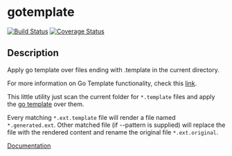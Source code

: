 # gotemplate

[![Build Status](https://travis-ci.org/coveo/gotemplate.svg?branch=master)](https://travis-ci.org/coveo/gotemplate)
[![Coverage Status](https://coveralls.io/repos/github/coveo/gotemplate/badge.svg?branch=master)](https://coveralls.io/github/coveo/gotemplate?branch=master)

## Description

Apply go template over files ending with .template in the current directory.

For more information on Go Template functionality, check this [link](https://golang.org/pkg/text/template).

This little utility just scan the current folder for `*.template` files and apply the [go template](https://golang.org/pkg/text/template) over them.

Every matching `*.ext.template` file will render a file named `*.generated.ext`. Other matched file (if --pattern is supplied) will replace the file with the rendered content and rename the original file `*.ext.original`.

[Documentation](https://coveo.github.io/gotemplate/)